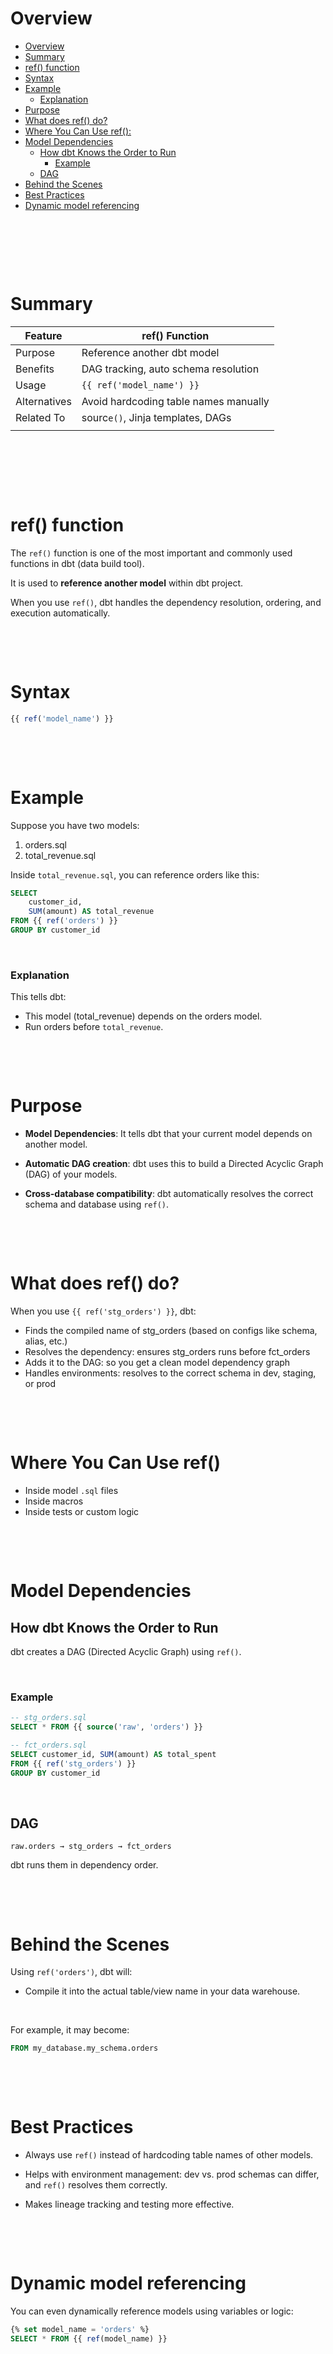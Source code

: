 # Overview

- [Overview](#overview)
- [Summary](#summary)
- [ref() function](#ref-function)
- [Syntax](#syntax)
- [Example](#example)
  - [Explanation](#explanation)
- [Purpose](#purpose)
- [What does ref() do?](#what-does-ref-do)
- [Where You Can Use ref():](#where-you-can-use-ref)
- [Model Dependencies](#model-dependencies)
  - [How dbt Knows the Order to Run](#how-dbt-knows-the-order-to-run)
    - [Example](#example-1)
  - [DAG](#dag)
- [Behind the Scenes](#behind-the-scenes)
- [Best Practices](#best-practices)
- [Dynamic model referencing](#dynamic-model-referencing)

&nbsp;

&nbsp;

&nbsp;

# Summary

| Feature      | ref() Function                        |
| ------------ | ------------------------------------- |
| Purpose      | Reference another dbt model           |
| Benefits     | DAG tracking, auto schema resolution  |
| Usage        | `{{ ref('model_name') }}`             |
| Alternatives | Avoid hardcoding table names manually |
| Related To   | sourc`e()`, Jinja templates, DAGs     |
|              |                                       |

&nbsp;

&nbsp;

&nbsp;

# ref() function

The `ref()` function is one of the most important and commonly used functions in dbt (data build tool).

It is used to **reference another model** within dbt project.

When you use `ref()`, dbt handles the dependency resolution, ordering, and execution automatically.

&nbsp;

&nbsp;

# Syntax

```sql
{{ ref('model_name') }}
```

&nbsp;

&nbsp;

# Example

Suppose you have two models:

1. orders.sql
2. total_revenue.sql

Inside `total_revenue.sql`, you can reference orders like this:

```sql
SELECT
    customer_id,
    SUM(amount) AS total_revenue
FROM {{ ref('orders') }}
GROUP BY customer_id
```

&nbsp;

### Explanation

This tells dbt:

- This model (total_revenue) depends on the orders model.
- Run orders before `total_revenue`.

&nbsp;

&nbsp;

# Purpose

- **Model Dependencies**: It tells dbt that your current model depends on another model.

- **Automatic DAG creation**: dbt uses this to build a Directed Acyclic Graph (DAG) of your models.

- **Cross-database compatibility**: dbt automatically resolves the correct schema and database using `ref()`.

&nbsp;

&nbsp;

# What does ref() do?

When you use `{{ ref('stg_orders') }}`, dbt:

- Finds the compiled name of stg_orders (based on configs like schema, alias, etc.)
- Resolves the dependency: ensures stg_orders runs before fct_orders
- Adds it to the DAG: so you get a clean model dependency graph
- Handles environments: resolves to the correct schema in dev, staging, or prod

&nbsp;

&nbsp;

# Where You Can Use ref()

- Inside model `.sql` files
- Inside macros
- Inside tests or custom logic

&nbsp;

&nbsp;

# Model Dependencies

## How dbt Knows the Order to Run

dbt creates a DAG (Directed Acyclic Graph) using `ref()`.

&nbsp;

### Example

```sql
-- stg_orders.sql
SELECT * FROM {{ source('raw', 'orders') }}

-- fct_orders.sql
SELECT customer_id, SUM(amount) AS total_spent
FROM {{ ref('stg_orders') }}
GROUP BY customer_id
```

&nbsp;

## DAG

```
raw.orders → stg_orders → fct_orders
```

dbt runs them in dependency order.

&nbsp;

&nbsp;

# Behind the Scenes

Using `ref('orders')`, dbt will:

- Compile it into the actual table/view name in your data warehouse.

&nbsp;

For example, it may become:

```sql
FROM my_database.my_schema.orders
```

&nbsp;

&nbsp;

# Best Practices

- Always use `ref()` instead of hardcoding table names of other models.

- Helps with environment management: dev vs. prod schemas can differ, and `ref()` resolves them correctly.

- Makes lineage tracking and testing more effective.

&nbsp;

&nbsp;

# Dynamic model referencing

You can even dynamically reference models using variables or logic:

```sql
{% set model_name = 'orders' %}
SELECT * FROM {{ ref(model_name) }}
```

&nbsp;
